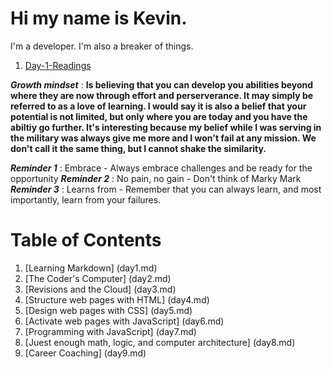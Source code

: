 # Hi my name is Kevin.
I'm a developer.
I'm also a breaker of things.

1. [Day-1-Readings](day1.md)

***Growth mindset*** : **Is believing that you can develop you abilities beyond where they are now through effort and perserverance. It may simply be referred to as a love of learning. I would say it is also a belief that your potential is not limited, but only where you are today and you have the abiltiy go further. It's interesting because my belief while I was serving in the military was always give me more and I won't fail at any mission. We don't call it the same thing, but I cannot shake the similarity.**

***Reminder 1*** : Embrace - Always embrace challenges and be ready for the opportunity
***Reminder 2*** : No pain, no gain - Don't think of Marky Mark
***Reminder 3*** : Learns from - Remember that you can always learn, and most importantly, learn from your failures. 

# Table of Contents
1. [Learning Markdown] (day1.md)
2. [The Coder's Computer] (day2.md)
3. [Revisions and the Cloud] (day3.md)
4. [Structure web pages with HTML] (day4.md)
5. [Design web pages with CSS] (day5.md)
6. [Activate web pages with JavaScript] (day6.md)
7. [Programming with JavaScript] (day7.md)
8. [Juest enough math, logic, and computer architecture] (day8.md)
9. [Career Coaching] (day9.md)